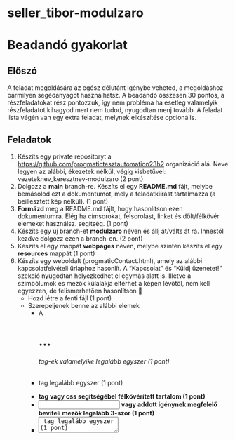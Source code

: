 # seller_tibor-modulzaro

# Beadandó gyakorlat

## Előszó
A feladat megoldására az egész délutánt igénybe veheted, a megoldáshoz bármilyen segédanyagot használhatsz. A beadandó összesen 30 pontos, a részfeladatokat rész pontozzuk, így nem probléma ha esetleg valamelyik részfeladatot kihagyod mert nem tudod, nyugodtan menj tovább. A feladat lista végén van egy extra feladat, melynek elkészítése opcionális.

## Feladatok
1. Készíts egy private repositoryt a https://github.com/progmatictesztautomation23h2 organizáció alá. Neve legyen az alábbi, ékezetek nélkül,   végig kisbetűvel: vezeteknev_keresztnev-modulzaro  (2 pont)
2. Dolgozz a **main** branch-re. Készíts el egy **README.md** fájt, melybe bemásolod ezt a dokumentumot, mely a feladatkiírást tartalmazza (a beillesztett kép nélkül). (1 pont)
3. **Formázd** meg a README.md fájlt, hogy hasonlítson ezen dokumentumra. Elég ha címsorokat, felsorolást, linket és dőlt/félkövér elemeket használsz. segítség.  (1 pont)
4. Készíts egy új branch-et **modulzaro** néven és állj át/válts át rá. Innestől kezdve dolgozz ezen a branch-en. (2 pont)
5. Készíts el egy mappát **webpages** néven, melybe szintén készíts el egy **resources** mappát (1 pont)
6. Készíts egy weboldalt (progmaticContact.html), amely az alábbi kapcsolatfelvételi űrlaphoz hasonlít. A “Kapcsolat” és “Küldj üzenetet!” szekció nyugodtan helyezkedhet el egymás alatt is. Illetve a szimbólumok és mezők külalakja eltérhet a képen lévőtől, nem kell egyezzen, de felismerhetően hasonlítson 🙂
   - Hozd létre a fenti fájl (1 pont)
   - Szerepeljenek benne az alábbi elemek
     - A<h1>...<h6> tag-ek valamelyike legalább egyszer (1 pont)
     - <p> tag legalább egyszer (1 pont)
     - <strong> tag vagy css segítségébel félkövérített tartalom (1 pont)
     - <input type=”text”> vagy addott igénynek megfelelő beviteli mezők legalább 3-szor (1 pont)
     - <textarea> tag legalább egyszer (1 pont)
     - <input type=”submit”> tag legalább egyszer (1 pont)
     - 3 kép a megfelelő méretben a telefonszámhoz, emailhez, címhez a resources mappából használva (1 pont)
     - a cím előtti kép kattintható és kattintás hatására betölti új lapon a Google Maps-ot a szükséges címmel (2 pont)
     - A “KÜLDÉS” gombra kattintva navigáljon el egy másik oldalra (progmaticContactConfirmation.html), melyen egy “Köszönjük megkeresését, kollégáink hamarosan felveszik Önnel a kapcsolatot!” szöveg szerepel. (2 pont)
     - Ezen oldalon szerepeljenek az alábbi elemek
     - A<h1> tag-ek segítségével a címsor (1 pont)
     - letöltött tetszőleges háttérkép alkalmazása, mely a resources könyvtárba került letöltésre (1 pont)
     - CSS beállításokkal formázd meg az oldalakat (1 pont)
     - A CSS beállításokat rakd külön, progmatic.css fájlba és hivatkozz rá a html fájlban (1 pont)
7. Tegyük fel, hogy a fejlesztési vezető kitalálta, hogy a weboldal jelenlegi struktúráján még lehetne javítani, és készüljön egy kezdőlap (index.html), ahol egy üdvözlőszöveg és egy gomb található. A gombra való kattintásra átnavigál a weboldal a *progmaticContact.html* oldalra. 
     - index.html néven a kezdőlap létrehozása (0.5 pont)
     - szerepel egy h1-es tag-ek között  lévő  “Üdvözlünk a Progmatic-nál” szöveg és egy gomb “Kapcsolatfelvétel” felirattal (0.5 pont)
     - tetszőleges háttérkép alkalmazása (0.5 pont)
     - navigálás működik a gombra kattintva  (0.5 pont)
8. A webalkalmazás minden oldalán szerepel a Progmatic logo-ja, mely kattintható és kattintás hatására a kezdőlap, az index.html töltődik be.(1 pont)
9. Töltsd fel a branch-edre a munkádat és ellenőrizd le a github.com felületen, hogy látod-e. (2 pont)
10. A kód jól szervezett, a weboldal és a README.md esztétikus (2 pont)
11. (Extra szorgalmi pont) Easter egg beépítése a weboldalba, valamint leírás hozzáadása a README.md-be, hogy hogyan érjük el. (1 pont)
